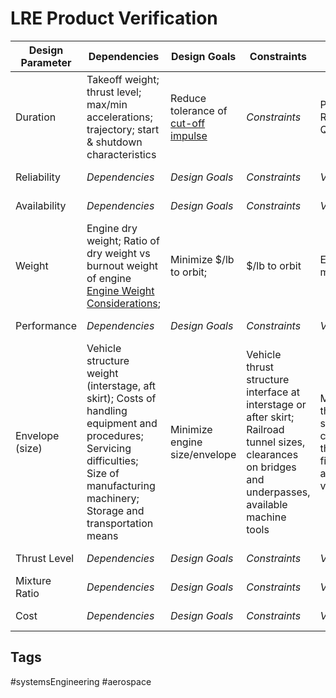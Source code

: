 # LRE Product Verification  

|Design Parameter|Dependencies|Design Goals|Constraints|Verification Methods|Verification Types|  
|---|---|---|---|---|---|  
|Duration|Takeoff weight; thrust level; max/min accelerations; trajectory; start & shutdown characteristics| Reduce tolerance of [cut-off impulse](../202201140034)|*Constraints*|Preliminary Flight Rating Test (PFRT); Qualification Tests|Demonstration; Testing|  
|Reliability|*Dependencies*|*Design Goals*|*Constraints*|*Verification Methods*|*Verification Types*|  
|Availability|*Dependencies*|*Design Goals*|*Constraints*|*Verification Methods*|*Verification Types*|  
|Weight|Engine dry weight; Ratio of dry weight vs burnout weight of engine [Engine Weight Considerations](../202201140103); |Minimize $/lb to orbit;|$/lb to orbit|Engine weight measurement test|Observation|  
|Performance|*Dependencies*|*Design Goals*|*Constraints*|*Verification Methods*|*Verification Types*|  
|Envelope (size)| Vehicle structure weight (interstage, aft skirt); Costs of handling equipment and procedures; Servicing difficulties; Size of manufacturing machinery; Storage and transportation means|Minimize engine size/envelope|Vehicle thrust structure interface at interstage or after skirt; Railroad tunnel sizes, clearances on bridges and underpasses, available machine tools|Measure the size of the hypothetical smallest cylinder/sphere/cube that the engine can fit inside; Mount fully assembled engine to vehicle structure|Inspection; Testing|  
|Thrust Level|*Dependencies*|*Design Goals*|*Constraints*|*Verification Methods*|*Verification Types*|  
|Mixture Ratio|*Dependencies*|*Design Goals*|*Constraints*|*Verification Methods*|*Verification Types*|  
|Cost|*Dependencies*|*Design Goals*|*Constraints*|*Verification Methods*|*Verification Types*|  

## Tags
#systemsEngineering #aerospace
